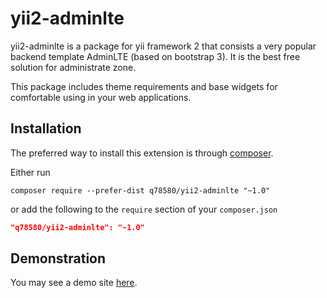 # yii2-adminlte

yii2-adminlte is a package for yii framework 2 that consists a very popular backend template AdminLTE (based on bootstrap 3). It is the best free solution for administrate zone.

This package includes theme requirements and base widgets for comfortable using in your web applications.

## Installation

The preferred way to install this extension is through [composer](http://getcomposer.org/download/).

Either run

```
composer require --prefer-dist q78580/yii2-adminlte "~1.0"
```

or add the following to the `require` section of your `composer.json`

```json
"q78580/yii2-adminlte": "~1.0"
```
## Demonstration

You may see a demo site [here](http://adminlte.yiister.ru/).
